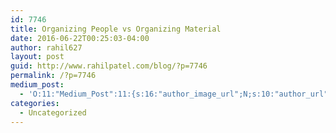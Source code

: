 ```yaml
---
id: 7746
title: Organizing People vs Organizing Material
date: 2016-06-22T00:25:03-04:00
author: rahil627
layout: post
guid: http://www.rahilpatel.com/blog/?p=7746
permalink: /?p=7746
medium_post:
  - 'O:11:"Medium_Post":11:{s:16:"author_image_url";N;s:10:"author_url";N;s:11:"byline_name";N;s:12:"byline_email";N;s:10:"cross_link";s:2:"no";s:2:"id";N;s:21:"follower_notification";s:3:"yes";s:7:"license";s:19:"all-rights-reserved";s:14:"publication_id";s:12:"7a04709b0155";s:6:"status";s:6:"public";s:3:"url";N;}'
categories:
  - Uncategorized
---
```


